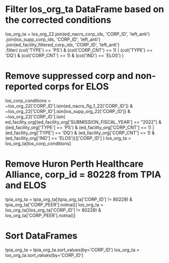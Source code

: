# Filter los_org_ta DataFrame based on the corrected conditions
los_org_ta = los_org_22.join(ed_nacrs_corp_ids, 'CORP_ID', 'left_anti') \
    .join(los_supp_corp_ids, 'CORP_ID', 'left_anti') \
    .join(ed_facility_filtered_corp_ids, 'CORP_ID', 'left_anti') \
    .filter(
        (col('TYPE') == 'PS') & (col('CORP_CNT') == 1) |
        (col('TYPE') == 'DQ') & (col('CORP_CNT') == 1) & (col('IND') == 'ELOS')
    )

# Remove suppressed corp and non-reported corps for ELOS 
los_corp_conditions = ~los_org_22['CORP_ID'].isin(ed_nacrs_flg_1_22['CORP_ID']) & \
                      ~los_org_22['CORP_ID'].isin(los_supp_org_22['CORP_ID']) & \
                      ~los_org_22['CORP_ID'].isin(
                          ed_facility_org[(ed_facility_org['SUBMISSION_FISCAL_YEAR'] == "2022") &
                                          ((ed_facility_org['TYPE'] == 'PS') & (ed_facility_org['CORP_CNT'] == 1) |
                                           (ed_facility_org['TYPE'] == 'DQ') & (ed_facility_org['CORP_CNT'] == 1) & (ed_facility_org['IND'] == 'ELOS'))]['CORP_ID']
                      )
los_org_ta = los_org_ta[los_corp_conditions]

# Remove Huron Perth Healthcare Alliance, corp_id = 80228 from TPIA and ELOS
tpia_org_ta = tpia_org_ta[(tpia_org_ta['CORP_ID'] != 80228) & tpia_org_ta['CORP_PEER'].notna()]
los_org_ta = los_org_ta[(los_org_ta['CORP_ID'] != 80228) & los_org_ta['CORP_PEER'].notna()]

# Sort DataFrames
tpia_org_ta = tpia_org_ta.sort_values(by='CORP_ID')
los_org_ta = los_org_ta.sort_values(by='CORP_ID')
